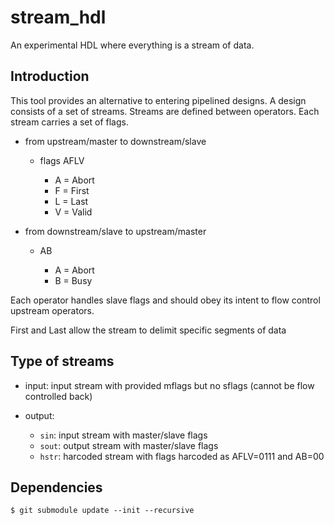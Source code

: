 # stream_hdl
An experimental HDL where everything is a stream of data.


## Introduction

This tool provides an alternative to entering pipelined designs. A design consists of a set of streams. Streams are defined between operators. 
Each stream carries a set of flags.

* from upstream/master to downstream/slave

  * flags AFLV

     * A = Abort
     * F = First
     * L = Last
     * V = Valid

* from downstream/slave to upstream/master 
  * AB

    * A = Abort
    * B = Busy

Each operator handles slave flags and should obey its intent to flow
control upstream operators.

First and Last allow the stream to delimit specific segments of data

## Type of streams

   * input: input stream with provided mflags but no sflags (cannot be flow controlled back)
   * output: 

     * `sin`: input stream with master/slave flags
     * `sout`: output stream with master/slave flags
     * `hstr`: harcoded stream with flags harcoded as AFLV=0111 and AB=00


## Dependencies

    $ git submodule update --init --recursive
